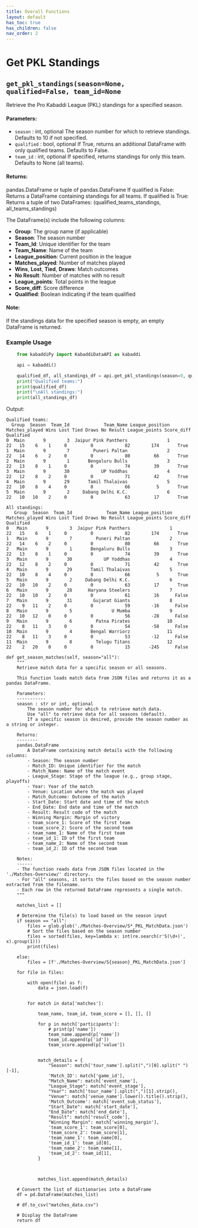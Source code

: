 ```yaml
---
title: Overall Functions
layout: default
has_toc: true
has_children: false
nav_order: 2
---
```




# Get PKL Standings 


## `get_pkl_standings(season=None, qualified=False, team_id=None`


Retrieve the Pro Kabaddi League (PKL) standings for a specified season.
 
#### Parameters:

- `season` : int, optional
    The season number for which to retrieve standings. Defaults to 10 if not specified.
- `qualified` : bool, optional
    If True, returns an additional DataFrame with only qualified teams. Defaults to False.
- `team_id` : int, optional
    If specified, returns standings for only this team. Defaults to None (all teams).

#### Returns:

pandas.DataFrame or tuple of pandas.DataFrame
    If qualified is False:
        Returns a DataFrame containing standings for all teams.
    If qualified is True:
        Returns a tuple of two DataFrames:
        (qualified_teams_standings, all_teams_standings)


The DataFrame(s) include the following columns:
- **Group**: The group name (if applicable)
- **Season**: The season number
- **Team_Id**: Unique identifier for the team
- **Team_Name**: Name of the team
- **League_position**: Current position in the league
- **Matches_played**: Number of matches played
- **Wins**, **Lost**, **Tied**, **Draws**: Match outcomes
- **No Result**: Number of matches with no result
- **League_points**: Total points in the league
- **Score_diff**: Score difference
- **Qualified**: Boolean indicating if the team qualified



#### Note:

If the standings data for the specified season is empty, an empty DataFrame is returned.


### Example Usage

```python
    from kabaddiPy import KabaddiDataAPI as kabaddi

    api = kabaddi()

    qualified_df, all_standings_df = api.get_pkl_standings(season=9, qualified=True)
    print("Qualified teams:")
    print(qualified_df)
    print("\nAll standings:")
    print(all_standings_df)
```

Output:
```
Qualified teams:
  Group  Season  Team_Id             Team_Name League_position Matches_played Wins Lost Tied Draws No Result League_points Score_diff  Qualified
0  Main       9        3  Jaipur Pink Panthers               1             22   15    6    1     0         0            82        174       True
1  Main       9        7         Puneri Paltan               2             22   14    6    2     0         0            80         66       True
2  Main       9        1       Bengaluru Bulls               3             22   13    8    1     0         0            74         39       True
3  Main       9       30            UP Yoddhas               4             22   12    8    2     0         0            71         42       True
4  Main       9       29       Tamil Thalaivas               5             22   10    8    4     0         0            66          5       True
5  Main       9        2     Dabang Delhi K.C.               6             22   10   10    2     0         0            63         17       True

All standings:
   Group  Season  Team_Id             Team_Name League_position Matches_played Wins Lost Tied Draws No Result League_points Score_diff  Qualified
0   Main       9        3  Jaipur Pink Panthers               1             22   15    6    1     0         0            82        174       True
1   Main       9        7         Puneri Paltan               2             22   14    6    2     0         0            80         66       True
2   Main       9        1       Bengaluru Bulls               3             22   13    8    1     0         0            74         39       True
3   Main       9       30            UP Yoddhas               4             22   12    8    2     0         0            71         42       True
4   Main       9       29       Tamil Thalaivas               5             22   10    8    4     0         0            66          5       True
5   Main       9        2     Dabang Delhi K.C.               6             22   10   10    2     0         0            63         17       True
6   Main       9       28      Haryana Steelers               7             22   10   10    2     0         0            61         16      False
7   Main       9       31        Gujarat Giants               8             22    9   11    2     0         0            59        -16      False
8   Main       9        5               U Mumba               9             22   10   12    0     0         0            56        -28      False
9   Main       9        6         Patna Pirates              10             22    8   11    3     0         0            54        -58      False
10  Main       9        4       Bengal Warriorz              11             22    8   11    3     0         0            53        -12      False
11  Main       9        8         Telugu Titans              12             22    2   20    0     0         0            15       -245      False

```

    def get_season_matches(self, season="all"):
        """
        Retrieve match data for a specific season or all seasons.

        This function loads match data from JSON files and returns it as a pandas DataFrame.

        Parameters:
        -----------
        season : str or int, optional
            The season number for which to retrieve match data. 
            Use "all" to retrieve data for all seasons (default).
            If a specific season is desired, provide the season number as a string or integer.

        Returns:
        --------
        pandas.DataFrame
            A DataFrame containing match details with the following columns:
            - Season: The season number
            - Match_ID: Unique identifier for the match
            - Match_Name: Name of the match event
            - League_Stage: Stage of the league (e.g., group stage, playoffs)
            - Year: Year of the match
            - Venue: Location where the match was played
            - Match_Outcome: Outcome of the match
            - Start_Date: Start date and time of the match
            - End_Date: End date and time of the match
            - Result: Result code of the match
            - Winning Margin: Margin of victory
            - team_score_1: Score of the first team
            - team_score_2: Score of the second team
            - team_name_1: Name of the first team
            - team_id_1: ID of the first team
            - team_name_2: Name of the second team
            - team_id_2: ID of the second team

        Notes:
        ------
        - The function reads data from JSON files located in the './Matches-Overview/' directory.
        - For "all" seasons, it sorts the files based on the season number extracted from the filename.
        - Each row in the returned DataFrame represents a single match.
        """
        
        matches_list = []

        # Determine the file(s) to load based on the season input
        if season == "all":
            files = glob.glob('./Matches-Overview/S*_PKL_MatchData.json')
            # Sort the files based on the season number
            files = sorted(files, key=lambda x: int(re.search(r'S(\d+)', x).group(1)))
            print(files)

        else:
            files = [f'./Matches-Overview/S{season}_PKL_MatchData.json']

        for file in files:
            
            with open(file) as f:
                data = json.load(f)


            for match in data['matches']:

                team_name, team_id, team_score = [], [], []

                for p in match['participants']:
                    # print(p['name'])
                    team_name.append(p['name'])
                    team_id.append(p['id'])
                    team_score.append(p['value'])


                match_details = {
                    "Season": match['tour_name'].split(",")[0].split(" ")[-1],
                    'Match_ID': match['game_id'],
                    "Match_Name": match['event_name'],
                    "League_Stage": match['event_stage'],
                    "Year": match['tour_name'].split(",")[1].strip(),
                    "Venue": match['venue_name'].lower().title().strip(),
                    'Match_Outcome': match['event_sub_status'],
                    "Start_Date": match['start_date'],
                    "End_Date": match['end_date'],
                    "Result": match['result_code'],
                    "Winning Margin": match['winning_margin'],
                    'team_score_1': team_score[0],
                    'team_score_2': team_score[1],
                    'team_name_1': team_name[0],
                    'team_id_1': team_id[0],
                    'team_name_2': team_name[1],
                    'team_id_2': team_id[1],
                }

                

                matches_list.append(match_details)

        # Convert the list of dictionaries into a DataFrame
        df = pd.DataFrame(matches_list)

        # df.to_csv("matches_data.csv")

        # Display the DataFrame
        return df

